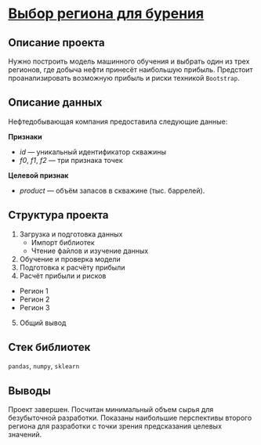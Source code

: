 # [Выбор региона для бурения](https://github.com/borisenko-ru/practicum_ds_data/blob/main/08_Oil_ML_project/08_Oil_ML_project.ipynb)

## Описание проекта

Нужно построить модель машинного обучения и выбрать один из трех регионов, где добыча нефти принесёт наибольшую прибыль. Предстоит проанализировать возможную прибыль и риски техникой `Bootstrap`. 

## Описание данных

Нефтедобывающая компания предоставила следующие данные: 

**Признаки**
- *id* — уникальный идентификатор скважины
- *f0*, *f1*, *f2* — три признака точек

**Целевой признак**
- *product* — объём запасов в скважине (тыс. баррелей).

## Структура проекта

1. Загрузка и подготовка данных
	- Импорт библиотек
	- Чтение файлов и изучение данных
2. Обучение и проверка модели
3. Подготовка к расчёту прибыли
4. Расчёт прибыли и рисков
- Регион 1
- Регион 2
- Регион 3
5. Общий вывод

## Стек библиотек
`pandas`, `numpy`, `sklearn`

## Выводы

Проект завершен. Посчитан минимальный объем сырья для безубыточной разработки. Показаны наибольшие перспективы второго региона для разработки с точки зрения предсказания целевых значений.
